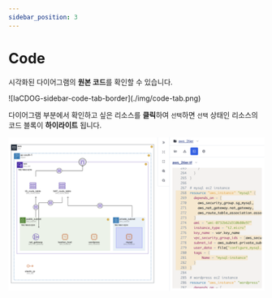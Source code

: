 ```yaml
---
sidebar_position: 3
---
```


# Code

시각화된 다이어그램의 **원본 코드**를 확인할 수 있습니다.

<div style={{maxWidth:400}}>
  ![IaCDOG-sidebar-code-tab-border](./img/code-tab.png)
</div>

다이어그램 부분에서 확인하고 싶은 리소스를 **클릭**하여 `선택`하면 `선택` 상태인 리소스의 코드 블록이 **하이라이트** 됩니다.

![IaCDOG-sidebar-code-tab-selected-border](./img/code-tab-selected.png)
